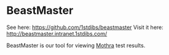 # BeastMaster

See here: https://github.com/1stdibs/beastmaster
Visit it here: http://beastmaster.intranet.1stdibs.com/

BeastMaster is our tool for viewing [Mothra]('./mothra.md') test results.
